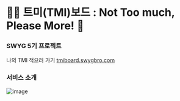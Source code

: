 # 💁‍♀️ 트미(TMI)보드 : Not Too much, Please More! 🙋 

### SWYG 5기 프로젝트
나의 TMI 적으러 가기 [tmiboard.swygbro.com](https://tmiboard.swygbro.com/)

### 서비스 소개
![image](https://user-images.githubusercontent.com/84756243/228446441-e3571f9f-3da8-44ea-a80e-8757e49cb958.png)





